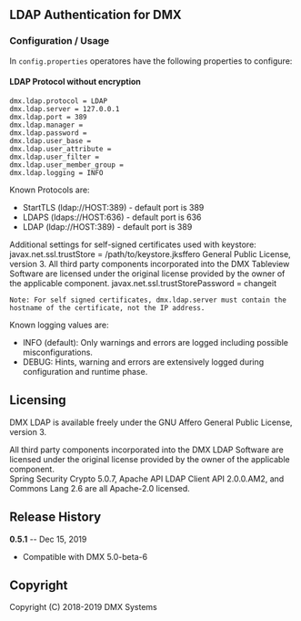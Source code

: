 ## LDAP Authentication for DMX

### Configuration / Usage

In `config.properties` operatores have the following properties to configure:

#### LDAP Protocol without encryption

```
dmx.ldap.protocol = LDAP
dmx.ldap.server = 127.0.0.1
dmx.ldap.port = 389  
dmx.ldap.manager = 
dmx.ldap.password = 
dmx.ldap.user_base = 
dmx.ldap.user_attribute = 
dmx.ldap.user_filter = 
dmx.ldap.user_member_group = 
dmx.ldap.logging = INFO
```

Known Protocols are: 

- StartTLS (ldap://HOST:389) - default port is 389
- LDAPS (ldaps://HOST:636) - default port is 636
- LDAP (ldap://HOST:389) - default port is 389

Additional settings for self-signed certificates used with keystore:
javax.net.ssl.trustStore = /path/to/keystore.jksffero General Public License, version 3.
All third party components incorporated into the DMX Tableview Software are licensed under the original license provided by the owner of the applicable component.
javax.net.ssl.trustStorePassword = changeit

```
Note: For self signed certificates, dmx.ldap.server must contain the hostname of the certificate, not the IP address.
```

Known logging values are:
 
- INFO (default): Only warnings and errors are logged including possible misconfigurations.
- DEBUG: Hints, warning and errors are extensively logged during configuration and runtime phase.

## Licensing

DMX LDAP is available freely under the GNU Affero General Public License, version 3.<br/>

All third party components incorporated into the DMX LDAP Software are licensed under the original license provided by the owner of the applicable component.<br/>
Spring Security Crypto 5.0.7, Apache API LDAP Client API 2.0.0.AM2, and Commons Lang 2.6 are all Apache-2.0 licensed.

## Release History

**0.5.1** -- Dec 15, 2019

* Compatible with DMX 5.0-beta-6

## Copyright

Copyright (C) 2018-2019 DMX Systems

